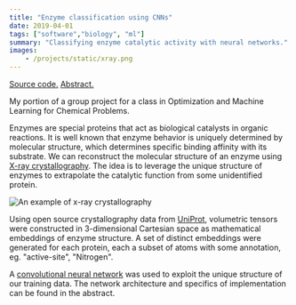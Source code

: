 ```yaml
---
title: "Enzyme classification using CNNs"
date: 2019-04-01
tags: ["software","biology", "ml"]
summary: "Classifying enzyme catalytic activity with neural networks."
images:
    - /projects/static/xray.png
---
```


[Source code.](https://github.com/kennyworkman/enzyme-classification) 
[Abstract.](/projects/static/enzyme_abstract.pdf)

My portion of a group project for a class in Optimization and Machine Learning
for Chemical Problems.

Enzymes are special proteins that act as biological catalysts in organic
reactions. It is well known that enzyme behavior is uniquely determined by
molecular structure, which determines specific binding affinity with its
substrate. We can reconstruct the molecular structure of an enzyme using [X-ray
crystallography](https://en.wikipedia.org/wiki/X-ray_crystallography). The idea
is to leverage the unique structure of enzymes to extrapolate the catalytic
function from some unidentified protein.

![An example of x-ray crystallography](/projects/static/xray.png)

Using open source crystallography data from [UniProt](https://www.uniprot.org/),
volumetric tensors were constructed in 3-dimensional Cartesian space as
mathematical embeddings of enzyme structure. A set of distinct embeddings were generated
for each protein, each a subset of atoms with some annotation, eg.
"active-site", "Nitrogen".

A [convolutional neural
network](https://en.wikipedia.org/wiki/Convolutional_neural_network) was used to
exploit the unique structure of our training data. The network architecture and
specifics of implementation can be found in the abstract.
